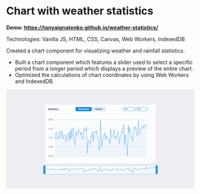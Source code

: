# Chart with weather statistics

**Demo: https://tanyaignatenko.github.io/weather-statistics/**

Technologies: Vanilla JS, HTML, CSS, Canvas, Web Workers, IndexedDB

Created a chart component for visualizing weather and rainfall statistics.
- Built a chart component which features a slider used to select a specific period from a longer period which displays a preview of the entire chart.
- Optimized the calculations of chart coordinates by using Web Workers and IndexedDB.


![App demo](assets/images/demo.png)

